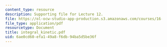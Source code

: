 ```yaml
---
content_type: resource
description: Supporting file for Lecture 12.
file: https://ol-ocw-studio-app-production.s3.amazonaws.com/courses/16-13-aerodynamics-of-viscous-fluids-fall-2003/6ae0cd60efa149a8f6db94ba5d5be36f_integral_kinetic.pdf
file_type: application/pdf
resourcetype: Document
title: integral_kinetic.pdf
uid: 6ae0cd60-efa1-49a8-f6db-94ba5d5be36f
---
```

